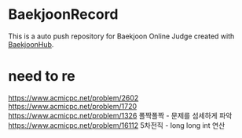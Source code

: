 # BaekjoonRecord
This is a auto push repository for Baekjoon Online Judge created with [BaekjoonHub](https://github.com/BaekjoonHub/BaekjoonHub).


# need to re
https://www.acmicpc.net/problem/2602 <br>
https://www.acmicpc.net/problem/1720 <br>
https://www.acmicpc.net/problem/1326 폴짝폴짝 - 문제를 섬세하게 파악 <br>
https://www.acmicpc.net/problem/16112 5차전직 - long long int 연산 <br>
